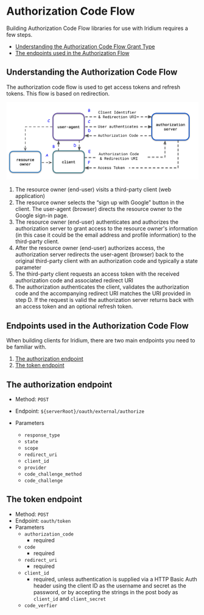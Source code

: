 #  Authorization Code Flow

Building Authorization Code Flow libraries for use with Iridium requires a few steps.

* [Understanding the Authorization Code Flow Grant Type](#understanding-the-authorization-code-flow)
* [The endpoints used in the Authorization Flow](#endpoints-used-in-the-authorization-code-flow)


## Understanding the Authorization Code Flow

The authorization code flow is used to get access tokens and refresh tokens.  This flow is based
on redirection.

![Authorization Code Flow](../images/authorization-code-flow.png)

1. The resource owner (end-user) visits a third-party client (web application)
2. The resource owner selects the “sign up with Google” button in the client. The user-agent (browser) directs the resource owner to the Google sign-in page.
3. The resource owner (end-user) authenticates and authorizes the authorization server to grant access to the resource owner's information (in this case it could be the email address and profile information) to the third-party client.
4. After the resource owner (end-user) authorizes access, the authorization server redirects the user-agent (browser) back to the original third-party client with an authorization code and typically a state parameter
5. The third-party client requests an access token with the received authorization code and associated redirect URI
6. The authorization authenticates the client, validates the authorization code and the accompanying redirect URI matches the URI provided in step D.  If the request is valid the authorization server returns back with an access token and an optional refresh token. 

## Endpoints used in the Authorization Code Flow
When building clients for Iridium, there are two main endpoints you need to be familiar with.

1. [The authorization endpoint](#the-authorization-endpoint)
2. [The token endpoint](#the-token-endpoint)

## The authorization endpoint

* Method: `POST`
* Endpoint: `${serverRoot}/oauth/external/authorize`
* Parameters

    * `response_type`
    * `state`
    * `scope`
    * `redirect_uri`
    * `client_id`
    * `provider`
    * `code_challenge_method`
    * `code_challenge`

## The token endpoint

* Method: `POST`
* Endpoint: `oauth/token`
* Parameters
  * `authorization_code`
    * required
  * `code`
    * required
  * `redirect_uri`
    * required
  * `client_id`
    * required, unless authentication is supplied via a HTTP Basic Auth header using the client ID as the 
      username and secret as the password, or by accepting the strings in the post body as `client_id` and `client_secret`
  * `code_verfier`

